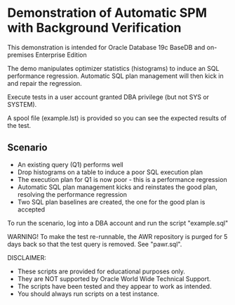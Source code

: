 # Demonstration of Automatic SPM with Background Verification

This demonstration is intended for Oracle Database 19c BaseDB and on-premises Enterprise Edition

The demo manipulates optimizer statistics (histograms) to induce an SQL performance regression. Automatic SQL plan management will then kick in and repair the regression.

Execute tests in a user account granted DBA privilege (but not SYS or SYSTEM).

A spool file (example.lst) is provided so you can see the expected results of the test.

## Scenario

- An existing query (Q1) performs well
- Drop histograms on a table to induce a poor SQL execution plan
- The execution plan for Q1 is now poor - this is a performance regression
- Automatic SQL plan management kicks and reinstates the good plan, resolving the performance regression
- Two SQL plan baselines are created, the one for the good plan is accepted

To run the scenario, log into a DBA account and run the script "example.sql"

WARNING! To make the test re-runnable, the AWR repository is purged for 5 days back
         so that the test query is removed. See "pawr.sql".

DISCLAIMER:
- These scripts are provided for educational purposes only.
- They are NOT supported by Oracle World Wide Technical Support.
- The scripts have been tested and they appear to work as intended.
- You should always run scripts on a test instance.
